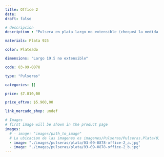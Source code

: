 ```yaml
---
title: Office 2
date: 
draft: false

# descripcion
description : "Pulsera en plata largo no extensible (chequeá la medida!)"

materials: Plata 925

color: Plateado

dimensions: "Largo 19.5 no extensible"

code: 03-09-0878

type: "Pulseras"

categories: []

price: $7.010,00

price_eftvo: $5.960,00

link_mercado_shop: undef

# Images
# first image will be shown in the product page
images:
  # - image: "images/path_to_image"
  # La ubicacion de las imagenes es imagenes/Pulseras/Pulseras.Plata/03-09-0878-office-2
  - image: "./images/pulseras/plata/03-09-0878-office-2_a.jpg"
  - image: "./images/pulseras/plata/03-09-0878-office-2_b.jpg"
---
```

